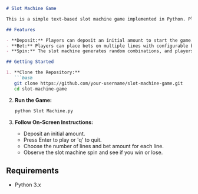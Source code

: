 
```markdown
# Slot Machine Game

This is a simple text-based slot machine game implemented in Python. Players can deposit money, place bets on multiple lines, and spin the slot machine to win or lose money.

## Features

- **Deposit:** Players can deposit an initial amount to start the game.
- **Bet:** Players can place bets on multiple lines with configurable bet amounts.
- **Spin:** The slot machine generates random combinations, and players can win or lose based on the chosen lines and bet amounts.

## Getting Started

1. **Clone the Repository:**
   ```bash
   git clone https://github.com/your-username/slot-machine-game.git
   cd slot-machine-game
   ```

2. **Run the Game:**
   ```bash
   python Slot Machine.py
   ```

3. **Follow On-Screen Instructions:**
   - Deposit an initial amount.
   - Press Enter to play or 'q' to quit.
   - Choose the number of lines and bet amount for each line.
   - Observe the slot machine spin and see if you win or lose.

## Requirements

- Python 3.x

